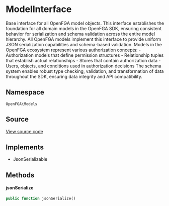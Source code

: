 # ModelInterface

Base interface for all OpenFGA model objects. This interface establishes the foundation for all domain models in the OpenFGA SDK, ensuring consistent behavior for serialization and schema validation across the entire model hierarchy. All OpenFGA models implement this interface to provide uniform JSON serialization capabilities and schema-based validation. Models in the OpenFGA ecosystem represent various authorization concepts: - Authorization models that define permission structures - Relationship tuples that establish actual relationships - Stores that contain authorization data - Users, objects, and conditions used in authorization decisions The schema system enables robust type checking, validation, and transformation of data throughout the SDK, ensuring data integrity and API compatibility.

## Namespace
`OpenFGA\Models`

## Source
[View source code](https://github.com/evansims/openfga-php/blob/main/src/Models/ModelInterface.php)

## Implements
* JsonSerializable




## Methods

                        
#### jsonSerialize


```php
public function jsonSerialize()
```





